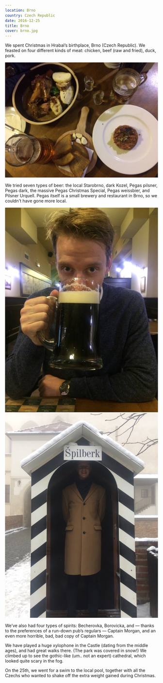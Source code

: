 ```yaml
---
location: Brno
country: Czech Republic
date: 2016-12-25
title: Brno
cover: brno.jpg
---
```


We spent Christmas in Hrabalʼs birthplace, Brno (Czech Republic). We feasted on four different kinds of meat: chicken, beef (raw and fried), duck, pork.

![feast](../../img/brno.jpg)

We tried seven types of beer: the local Starobrno, dark Kozel, Pegas pilsner, Pegas dark, the massive Pegas Christmas Special, Pegas weissbier, and Pilsner Urquell. Pegas itself is a small brewery and restaurant in Brno, so we couldn't have gone more local.

![Samu with a litre sized dark beer](../../img/sor.jpg)
![Samu in Brno castle, Spilberk](../../img/spilberk.jpg)

We’ve also had four types of spirits: Becherovka, Borovicka, and — thanks to the preferences of a run-down pub’s regulars — Captain Morgan, and an even more horrible, bad, bad copy of Captain Morgan.

We have played a huge xylophone in the Castle (dating from the middle ages), and had great walks there. (The park was covered in snow!) We climbed up to see the gothic-like (um.. not an expert) cathedral, which looked quite scary in the fog.

On the 25th, we went for a swim to the local pool, together with all the Czechs who wanted to shake off the extra weight gained during Christmas. 
